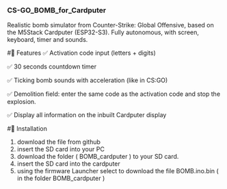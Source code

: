 ### CS-GO_BOMB_for_Cardputer
Realistic bomb simulator from Counter-Strike: Global Offensive, based on the M5Stack Cardputer (ESP32-S3). Fully autonomous, with screen, keyboard, timer and sounds.

#🧠 Features
✅ Activation code input (letters + digits)

✅ 30 seconds countdown timer

✅ Ticking bomb sounds with acceleration (like in CS:GO)

✅ Demolition field: enter the same code as the activation code and stop the explosion.

✅ Display all information on the inbuilt Cardputer display


#💾 Installation
1. download the file from github
2. insert the SD card into your PC
3. download the folder ( BOMB_cardputer ) to your SD card.
4. insert the SD card into the cardputer
5. using the firmware Launcher select to download the file BOMB.ino.bin ( in the folder BOMB_cardputer )
